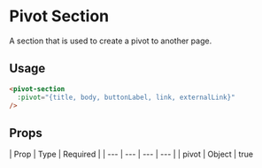 # Pivot Section
A section that is used to create a pivot to another page.

## Usage

```html
<pivot-section
  :pivot="{title, body, buttonLabel, link, externalLink}"
/>
```

## Props

| Prop | Type | Required |
| --- | --- | --- | --- |
| pivot | Object | true
